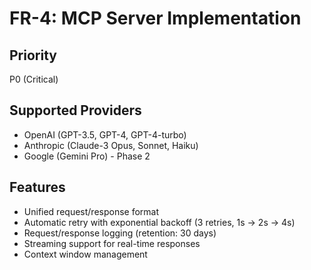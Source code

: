 # FR-4: MCP Server Implementation

## Priority
P0 (Critical)

## Supported Providers
- OpenAI (GPT-3.5, GPT-4, GPT-4-turbo)
- Anthropic (Claude-3 Opus, Sonnet, Haiku)
- Google (Gemini Pro) - Phase 2

## Features
- Unified request/response format
- Automatic retry with exponential backoff (3 retries, 1s → 2s → 4s)
- Request/response logging (retention: 30 days)
- Streaming support for real-time responses
- Context window management